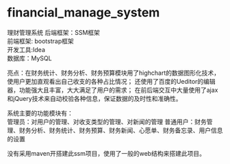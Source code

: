 # financial_manage_system     
理财管理系统
后端框架：SSM框架   
前端框架: bootstrap框架   
开发工具:Idea  
数据库：MySQL  

亮点：在财务统计、财务分析、财务预算模块用了highchart的数据图形化技术，使用户更加直观看出自己收支的各种占比情况； 还使用了百度的Ueditor的编辑器，功能强大且丰富，大大满足了用户的需求；
在前后端交互中大量使用了ajax和jQuery技术来自动校验各种信息，保证数据的及时性和准确性。


系统主要的功能模块有：   
管理员：对用户的管理、对收支类型的管理、对新闻的管理
普通用户：财务管理、财务分析、财务统计、财务预算、财务新闻、心愿单、财务备忘录、用户信息的设置   

没有采用maven开搭建此ssm项目，使用了一般的web结构来搭建此项目。
